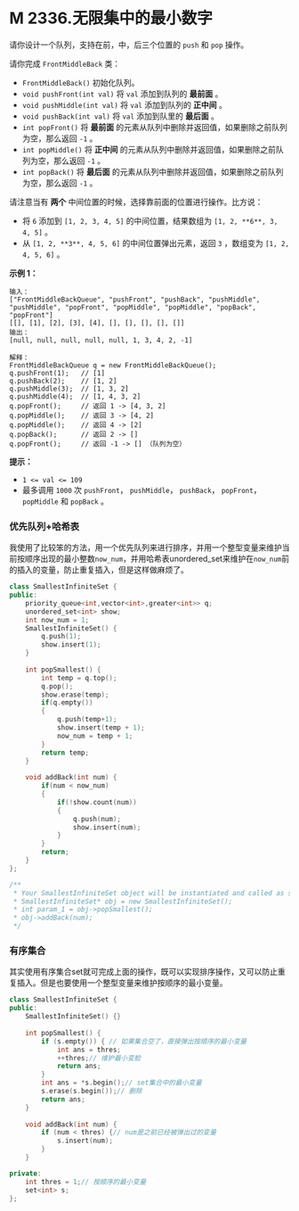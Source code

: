 # M 2336.无限集中的最小数字

请你设计一个队列，支持在前，中，后三个位置的 `push` 和 `pop` 操作。

请你完成 `FrontMiddleBack` 类：

- `FrontMiddleBack()` 初始化队列。
- `void pushFront(int val)` 将 `val` 添加到队列的 **最前面** 。
- `void pushMiddle(int val)` 将 `val` 添加到队列的 **正中间** 。
- `void pushBack(int val)` 将 `val` 添加到队里的 **最后面** 。
- `int popFront()` 将 **最前面** 的元素从队列中删除并返回值，如果删除之前队列为空，那么返回 `-1` 。
- `int popMiddle()` 将 **正中间** 的元素从队列中删除并返回值，如果删除之前队列为空，那么返回 `-1` 。
- `int popBack()` 将 **最后面** 的元素从队列中删除并返回值，如果删除之前队列为空，那么返回 `-1` 。

请注意当有 **两个** 中间位置的时候，选择靠前面的位置进行操作。比方说：

- 将 `6` 添加到 `[1, 2, 3, 4, 5]` 的中间位置，结果数组为 `[1, 2, **6**, 3, 4, 5]` 。
- 从 `[1, 2, **3**, 4, 5, 6]` 的中间位置弹出元素，返回 `3` ，数组变为 `[1, 2, 4, 5, 6]` 。

 

**示例 1：**

```
输入：
["FrontMiddleBackQueue", "pushFront", "pushBack", "pushMiddle", "pushMiddle", "popFront", "popMiddle", "popMiddle", "popBack", "popFront"]
[[], [1], [2], [3], [4], [], [], [], [], []]
输出：
[null, null, null, null, null, 1, 3, 4, 2, -1]

解释：
FrontMiddleBackQueue q = new FrontMiddleBackQueue();
q.pushFront(1);   // [1]
q.pushBack(2);    // [1, 2]
q.pushMiddle(3);  // [1, 3, 2]
q.pushMiddle(4);  // [1, 4, 3, 2]
q.popFront();     // 返回 1 -> [4, 3, 2]
q.popMiddle();    // 返回 3 -> [4, 2]
q.popMiddle();    // 返回 4 -> [2]
q.popBack();      // 返回 2 -> []
q.popFront();     // 返回 -1 -> [] （队列为空）
```

 

**提示：**

- `1 <= val <= 109`
- 最多调用 `1000` 次 `pushFront`， `pushMiddle`， `pushBack`， `popFront`， `popMiddle` 和 `popBack` 。





### 优先队列+哈希表

我使用了比较笨的方法，用一个优先队列来进行排序，并用一个整型变量来维护当前按顺序出现的最小整数`now_num`，并用哈希表unordered_set来维护在`now_num`前的插入的变量，防止重复插入，但是这样做麻烦了。

```cpp
class SmallestInfiniteSet {
public:
    priority_queue<int,vector<int>,greater<int>> q;
    unordered_set<int> show;
    int now_num = 1;
    SmallestInfiniteSet() {
        q.push(1);
        show.insert(1);
    }
    
    int popSmallest() {
        int temp = q.top();
        q.pop();
        show.erase(temp);
        if(q.empty()) 
        {
            q.push(temp+1);
            show.insert(temp + 1);
            now_num = temp + 1;
        }
        return temp;
    }
    
    void addBack(int num) {
        if(num < now_num)
        {
            if(!show.count(num))
            {
                q.push(num);
                show.insert(num);
            }
        } 
        return;
    }
};

/**
 * Your SmallestInfiniteSet object will be instantiated and called as such:
 * SmallestInfiniteSet* obj = new SmallestInfiniteSet();
 * int param_1 = obj->popSmallest();
 * obj->addBack(num);
 */
```



### 有序集合

其实使用有序集合set就可完成上面的操作，既可以实现排序操作，又可以防止重复插入。但是也要使用一个整型变量来维护按顺序的最小变量。

```cpp
class SmallestInfiniteSet {
public:
    SmallestInfiniteSet() {}
    
    int popSmallest() {
        if (s.empty()) { // 如果集合空了，直接弹出按顺序的最小变量
            int ans = thres;
            ++thres;// 维护最小变脸
            return ans;
        }
        int ans = *s.begin();// set集合中的最小变量
        s.erase(s.begin());// 删除
        return ans;
    }
    
    void addBack(int num) {
        if (num < thres) {// num是之前已经被弹出过的变量
            s.insert(num);
        }
    }

private:
    int thres = 1;// 按顺序的最小变量
    set<int> s;
};
```




